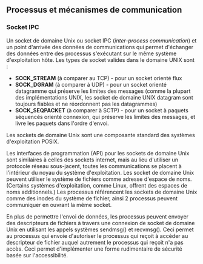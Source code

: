 ## Processus et mécanismes de communication

### Socket IPC

Un socket de domaine Unix ou socket IPC (*inter-process communication*) et un point d'arrivée des
données de communications qui permet d'échanger des données entre des processus s'exécutant sur le
même système d'exploitation hôte. Les types de socket valides dans le domaine UNIX sont :

* **SOCK_STREAM** (à comparer au TCP) - pour un socket orienté flux
* **SOCK_DGRAM** (à comparer à UDP) - pour un socket orienté datagramme qui préserve les limites des
  messages (comme la plupart des implémentations UNIX, les socket de domaine UNIX datagram sont
  toujours fiables et ne réordonnent pas les datagrammes)
* **SOCK_SEQPACKET** (à comparer à SCTP) - pour un socket à paquets séquencés orienté connexion, qui
  préserve les limites des messages, et livre les paquets dans l'ordre d'envoi.

Les sockets de domaine Unix sont une composante standard des systèmes d'exploitation POSIX.

Les interfaces de programmation (API) pour les sockets de domaine Unix sont similaires à celles des
sockets internet, mais au lieu d'utiliser un protocole réseau sous-jacent, toutes les communications
se placent à l'intérieur du noyau du système d'exploitation. Les socket de domaine Unix peuvent
utiliser le système de fichiers comme adresse d'espace de noms. (Certains systèmes d'exploitation,
comme Linux, offrent des espaces de noms additionnels.) Les processus référencent les sockets de
domaine Unix comme des inodes du système de fichier, ainsi 2 processus peuvent communiquer en
ouvrant la même socket.

En plus de permettre l'envoi de données, les processus peuvent envoyer des descripteurs de fichiers
à travers une connexion de socket de domaine Unix en utilisant les appels systèmes sendmsg() et
recvmsg(). Ceci permet au processus qui envoie d'autoriser le processus qui reçoit à accéder au
descripteur de fichier auquel autrement le processus qui reçoit n'a pas accès. Ceci permet
d'implémenter une forme rudimentaire de sécurité basée sur l'accessibilité.
